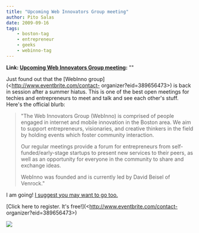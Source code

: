 ```yaml
---
title: "Upcoming Web Innovators Group meeting"
author: Pito Salas
date: 2009-09-16
tags:
    - boston-tag
    - entrepreneur
    - geeks
    - webinno-tag
---
```


**Link: [Upcoming Web Innovators Group meeting](None):** ""



Just found out that the [WebInno group](<http://www.eventbrite.com/contact-
organizer?eid=389656473>) is back in session after a summer hiatus. This is
one of the best open meetings for techies and entrepreneurs to meet and talk
and see each other's stuff. Here's the official blurb:

> "The Web Innovators Group (WebInno) is comprised of people engaged in
> internet and mobile innovation in the Boston area. We aim to support
> entrepreneurs, visionaries, and creative thinkers in the field by holding
> events which foster community interaction.
>
> Our regular meetings provide a forum for entrepreneurs from self-
> funded/early-stage startups to present new services to their peers, as well
> as an opportunity for everyone in the community to share and exchange ideas.
>
> WebInno was founded and is currently led by David Beisel of Venrock."

I am going! [I suggest you may want to go
too.](<http://www.eventbrite.com/contact-organizer?eid=389656473>)

[Click here to register. It's free!](<http://www.eventbrite.com/contact-
organizer?eid=389656473>)

![](https://i0.wp.com/img.zemanta.com/pixy.gif?w=584)


